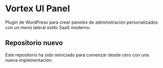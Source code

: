 # Vortex UI Panel

Plugin de WordPress para crear paneles de administración personalizados con un menú lateral estilo SaaS moderno.

## Repositorio nuevo

Este repositorio ha sido reiniciado para comenzar desde cero con una nueva implementación.